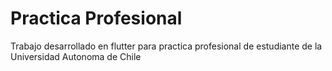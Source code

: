 # Practica Profesional

Trabajo desarrollado en flutter para practica profesional de estudiante de la Universidad Autonoma de Chile

